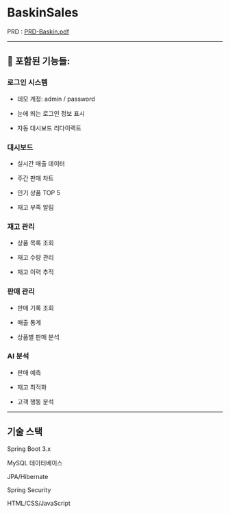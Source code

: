 # BaskinSales 

PRD : 
[PRD-Baskin.pdf](https://github.com/user-attachments/files/21482594/PRD-Baskin.pdf)

---

## 🎯 포함된 기능들:

### 로그인 시스템
* 데모 계정: admin / password

* 눈에 띄는 로그인 정보 표시

* 자동 대시보드 리다이렉트

### 대시보드
* 실시간 매출 데이터

* 주간 판매 차트

* 인기 상품 TOP 5

* 재고 부족 알림

### 재고 관리
* 상품 목록 조회

* 재고 수량 관리

* 재고 이력 추적

### 판매 관리
* 판매 기록 조회

* 매출 통계

* 상품별 판매 분석

### AI 분석
* 판매 예측

* 재고 최적화

* 고객 행동 분석

---

## 기술 스택
Spring Boot 3.x

MySQL 데이터베이스

JPA/Hibernate

Spring Security

HTML/CSS/JavaScript
